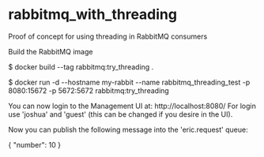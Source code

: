 # rabbitmq_with_threading
Proof of concept for using threading in RabbitMQ consumers

Build the RabbitMQ image

$ docker build --tag rabbitmq:try_threading .

$ docker run -d --hostname my-rabbit --name rabbitmq_threading_test -p 8080:15672 -p 5672:5672 rabbitmq:try_threading

You can now login to the Management UI at: http://localhost:8080/
For login use 'joshua' and 'guest' (this can be changed if you desire in the UI).

Now you can publish the following message into the 'eric.request' queue:

{
"number": 10
}

